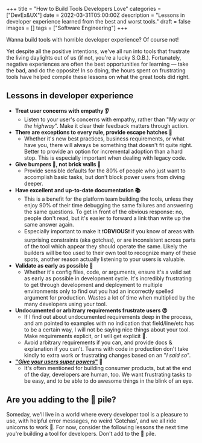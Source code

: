 +++
title = "How to Build Tools Developers Love"
categories = ["DevEx&UX"]
date = 2022-03-31T05:00:00Z
description = "Lessons in developer experience learned from the best and worst tools."
draft = false
images = []
tags = ["Software Engineering"]
+++

Wanna build tools with horrible developer experience? Of course not!

Yet despite all the positive intentions, we've all run into tools that frustrate the living daylights out of us (if not, you're a lucky S.O.B.). Fortunately, negative experiences are often the best opportunities for learning — take the bad, and do the opposite! In so doing, the hours spent on frustrating tools have helped compile these lessons on what the great tools did right.

## Lessons in developer experience

- **Treat user concerns with empathy 👂**
    - Listen to your user's concerns with empathy, rather than "*My way or the highway*". Make it clear their feedback matters through action.
- **There are exceptions to every rule, provide escape hatches 🐣**
    - Whether it's new best practices, business requirements, or what have you, there will always be something that doesn't fit quite right. Better to provide an option for incremental adoption than a hard stop. This is especially important when dealing with legacy code.
- **Give bumpers 🎳, not brick walls 🧱**
    - Provide sensible defaults for the 80% of people who just want to accomplish basic tasks, but don't block power users from diving deeper.
- **Have excellent and up-to-date documentation 📚**
    - This is a benefit for the platform team building the tools, unless they enjoy 90% of their time debugging the same failures and answering the same questions. To get in front of the obvious response: no, people don't read, but it's easier to forward a link than write up the same answer again.
    - Especially important  to  make it ❗**OBVIOUS**❗ if you know of areas with surprising constraints (aka gotchas), or are inconsistent across parts of the tool which appear they should operate the same. Likely the builders will be too used to their own tool to recognize many of these spots, another reason actually listening to your users is valuable.
- **Validate as early as possible 🌅**
    - Whether it's config files, code, or arguments, ensure it's a valid set as early as possible in development cycle. It's incredibly frustrating to get through development and deployment to multiple environments only to find out you had an incorrectly spelled argument for production. Wastes a lot of time when multiplied by the many developers using your tool.
- **Undocumented or arbitrary requirements frustrate users 😠**
    - If I find out about undocumented requirements deep in the process, and am pointed to examples with no indication that field/line/etc has to be a certain way, I will not be saying nice things about your tool. Make requirements explicit, or I will get explicit 🤬.
    - Avoid arbitrary requirements if you can, and provide docs & explanation if you can't. Teams with code in production don't take kindly to extra work or frustrating changes based on an "*I said so*".
- **["*Give your users super powers*"](https://manassaloi.com/2020/04/15/user-superpower.html) 🦸**
    - It's often mentioned for building consumer products, but at the end of the day, developers are human, too. We want frustrating tasks to be easy, and to be able to do awesome things in the blink of an eye.

## Are you adding to the 💩 pile?

Someday, we'll live in a world where every developer tool is a pleasure to use, with helpful error messages, no weird ‘Gotchas', and we all ride unicorns to work 🦄.  For now,  consider the following lessons the next time you're building a tool for developers. Don't add to the 💩 pile.
